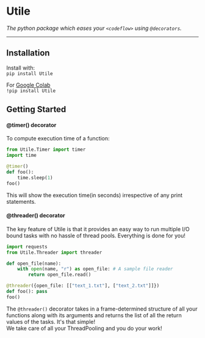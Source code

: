 # Utile

*The python package which eases your ```<codeflow>``` using `@decorators`.*
  
---
## Installation
Install with:  
```pip install Utile```

For [Google Colab](https://colab.research.google.com/notebooks/welcome.ipynb)  
```!pip install Utile```
## Getting Started
#### @timer() decorator
To compute execution time of a function:
```python
from Utile.Timer import timer
import time

@timer()
def foo():
    time.sleep(1)
foo()
```
This will show the execution time(in seconds) irrespective of any print statements.

#### @threader() decorator
The key feature of Utile is that it provides an easy way to run multiple I/O bound tasks with no hassle of thread pools.
Everything is done for you!
```python
import requests
from Utile.Threader import threader

def open_file(name):
    with open(name, "r") as open_file: # A sample file reader
        return open_file.read()

@threader({open_file: [["text_1.txt"], ["text_2.txt"]]})
def foo(): pass
foo()
``` 
The ``@threader()`` decorator takes in a frame-determined structure of all your functions along with its arguments
and returns the list of all the return values of the tasks. It's that simple!  
We take care of all your ThreadPooling and you do your work!


